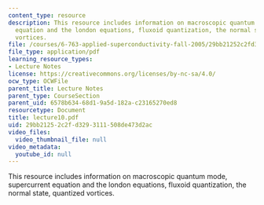 ```yaml
---
content_type: resource
description: This resource includes information on macroscopic quantum mode, supercurrent
  equation and the london equations, fluxoid quantization, the normal state, quantized
  vortices.
file: /courses/6-763-applied-superconductivity-fall-2005/29bb21252c2fd3293111508de473d2ac_lecture10.pdf
file_type: application/pdf
learning_resource_types:
- Lecture Notes
license: https://creativecommons.org/licenses/by-nc-sa/4.0/
ocw_type: OCWFile
parent_title: Lecture Notes
parent_type: CourseSection
parent_uid: 6578b634-68d1-9a5d-182a-c23165270ed8
resourcetype: Document
title: lecture10.pdf
uid: 29bb2125-2c2f-d329-3111-508de473d2ac
video_files:
  video_thumbnail_file: null
video_metadata:
  youtube_id: null
---
```

This resource includes information on macroscopic quantum mode, supercurrent equation and the london equations, fluxoid quantization, the normal state, quantized vortices.